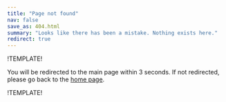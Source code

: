 ```yaml
---
title: "Page not found"
nav: false
save_as: 404.html
summary: "Looks like there has been a mistake. Nothing exists here."
redirect: true 
---
```

!TEMPLATE!
<p>You will be redirected to the main page within 3 seconds. If not redirected, please go back to the <a href="{{ '' | relative_url }}">home page</a>.</p>
!TEMPLATE!